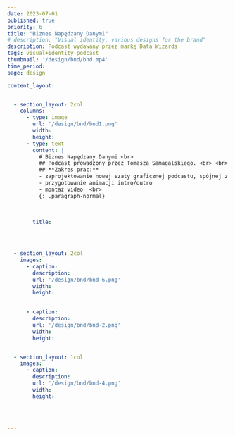 ```yaml
---
date: 2023-07-01
published: true
priority: 6
title: "Biznes Napędzany Danymi"
# description: "Visual identity, various designs for the brand"
description: Podcast wydawany przez markę Data Wizards
tags: visual+identity podcast
thumbnail: '/design/bnd/bnd.mp4'
time_period: 
page: design

content_layout:


  - section_layout: 2col
    columns:
      - type: image
        url: '/design/bnd/bnd1.png'
        width:
        height:
      - type: text
        content: |
          # Biznes Napędzany Danymi <br> 
          ## Podcast prowadzony przez Tomasza Samagalskiego. <br> <br>
          ## **Zakres prac:**
          - zaprojektowanie nowej szaty graficznej podcastu, spójnej z marką Data Wizards
          - przygotowanie animacji intro/outro
          - montaż video  <br> 
          {: .paragraph-normal}
      
  
    
        title: 




  - section_layout: 2col
    images:
      - caption:
        description: 
        url: '/design/bnd/bnd-6.png'
        width:
        height:

    
      - caption:
        description:
        url: '/design/bnd/bnd-2.png'
        width:
        height:    


  - section_layout: 1col
    images:
      - caption:
        description: 
        url: '/design/bnd/bnd-4.png'
        width:
        height:    

 

        
---
```

